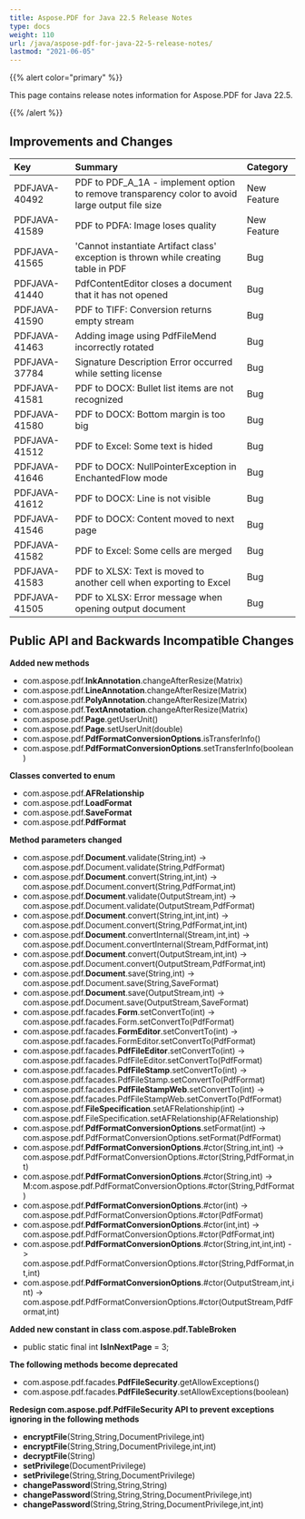 ```yaml
---
title: Aspose.PDF for Java 22.5 Release Notes
type: docs
weight: 110
url: /java/aspose-pdf-for-java-22-5-release-notes/
lastmod: "2021-06-05"
---
```


{{% alert color="primary" %}}

This page contains release notes information for Aspose.PDF for Java 22.5.

{{% /alert %}}
## **Improvements and Changes**

|**Key**|**Summary**|**Category**|
| :- | :- | :- |
|PDFJAVA-40492|PDF to PDF_A_1A - implement option to remove transparency color to avoid large output file size|New Feature|
|PDFJAVA-41589|PDF to PDFA: Image loses quality|New Feature|
|PDFJAVA-41565|'Cannot instantiate Artifact class' exception is thrown while creating table in PDF|Bug|
|PDFJAVA-41440|PdfContentEditor closes a document that it has not opened|Bug|
|PDFJAVA-41590|PDF to TIFF: Conversion returns empty stream|Bug|
|PDFJAVA-41463|Adding image using PdfFileMend incorrectly rotated|Bug|
|PDFJAVA-37784|Signature Description Error occurred while setting license|Bug|
|PDFJAVA-41581|PDF to DOCX: Bullet list items are not recognized|Bug|
|PDFJAVA-41580|PDF to DOCX: Bottom margin is too big|Bug|
|PDFJAVA-41512|PDF to Excel: Some text is hided|Bug|
|PDFJAVA-41646|PDF to DOCX: NullPointerException in EnchantedFlow mode|Bug|
|PDFJAVA-41612|PDF to DOCX: Line is not visible|Bug|
|PDFJAVA-41546|PDF to DOCX: Content moved to next page|Bug|
|PDFJAVA-41582|PDF to Excel: Some cells are merged|Bug|
|PDFJAVA-41583|PDF to XLSX: Text is moved to another cell when exporting to Excel|Bug|
|PDFJAVA-41505|PDF to XLSX: Error message when opening output document|Bug|


## **Public API and Backwards Incompatible Changes**




**Added new methods**

- com.aspose.pdf.**InkAnnotation**.changeAfterResize(Matrix)
- com.aspose.pdf.**LineAnnotation**.changeAfterResize(Matrix)
- com.aspose.pdf.**PolyAnnotation**.changeAfterResize(Matrix)
- com.aspose.pdf.**TextAnnotation**.changeAfterResize(Matrix)
- com.aspose.pdf.**Page**.getUserUnit()
- com.aspose.pdf.**Page**.setUserUnit(double)
- com.aspose.pdf.**PdfFormatConversionOptions**.isTransferInfo()
- com.aspose.pdf.**PdfFormatConversionOptions**.setTransferInfo(boolean)

**Classes converted to enum**

- com.aspose.pdf.**AFRelationship**
- com.aspose.pdf.**LoadFormat**
- com.aspose.pdf.**SaveFormat**
- com.aspose.pdf.**PdfFormat**

**Method parameters changed**

- com.aspose.pdf.**Document**.validate(String,int) -> com.aspose.pdf.Document.validate(String,PdfFormat)
- com.aspose.pdf.**Document**.convert(String,int,int) -> com.aspose.pdf.Document.convert(String,PdfFormat,int)
- com.aspose.pdf.**Document**.validate(OutputStream,int) -> com.aspose.pdf.Document.validate(OutputStream,PdfFormat)
- com.aspose.pdf.**Document**.convert(String,int,int,int) -> com.aspose.pdf.Document.convert(String,PdfFormat,int,int)
- com.aspose.pdf.**Document**.convertInternal(Stream,int,int) -> com.aspose.pdf.Document.convertInternal(Stream,PdfFormat,int)
- com.aspose.pdf.**Document**.convert(OutputStream,int,int) -> com.aspose.pdf.Document.convert(OutputStream,PdfFormat,int)
- com.aspose.pdf.**Document**.save(String,int) -> com.aspose.pdf.Document.save(String,SaveFormat)
- com.aspose.pdf.**Document**.save(OutputStream,int) -> com.aspose.pdf.Document.save(OutputStream,SaveFormat)
- com.aspose.pdf.facades.**Form**.setConvertTo(int) -> com.aspose.pdf.facades.Form.setConvertTo(PdfFormat)
- com.aspose.pdf.facades.**FormEditor**.setConvertTo(int) -> com.aspose.pdf.facades.FormEditor.setConvertTo(PdfFormat)
- com.aspose.pdf.facades.**PdfFileEditor**.setConvertTo(int) -> com.aspose.pdf.facades.PdfFileEditor.setConvertTo(PdfFormat)
- com.aspose.pdf.facades.**PdfFileStamp**.setConvertTo(int) -> com.aspose.pdf.facades.PdfFileStamp.setConvertTo(PdfFormat)
- com.aspose.pdf.facades.**PdfFileStampWeb**.setConvertTo(int) -> com.aspose.pdf.facades.PdfFileStampWeb.setConvertTo(PdfFormat)
- com.aspose.pdf.**FileSpecification**.setAFRelationship(int) -> com.aspose.pdf.FileSpecification.setAFRelationship(AFRelationship)
- com.aspose.pdf.**PdfFormatConversionOptions**.setFormat(int) -> com.aspose.pdf.PdfFormatConversionOptions.setFormat(PdfFormat)
- com.aspose.pdf.**PdfFormatConversionOptions**.#ctor(String,int,int) -> com.aspose.pdf.PdfFormatConversionOptions.#ctor(String,PdfFormat,int)
- com.aspose.pdf.**PdfFormatConversionOptions**.#ctor(String,int) -> M:com.aspose.pdf.PdfFormatConversionOptions.#ctor(String,PdfFormat)
- com.aspose.pdf.**PdfFormatConversionOptions**.#ctor(int) -> com.aspose.pdf.PdfFormatConversionOptions.#ctor(PdfFormat)
- com.aspose.pdf.**PdfFormatConversionOptions**.#ctor(int,int) -> com.aspose.pdf.PdfFormatConversionOptions.#ctor(PdfFormat,int)
- com.aspose.pdf.**PdfFormatConversionOptions**.#ctor(String,int,int,int) -> com.aspose.pdf.PdfFormatConversionOptions.#ctor(String,PdfFormat,int,int)
- com.aspose.pdf.**PdfFormatConversionOptions**.#ctor(OutputStream,int,int) -> com.aspose.pdf.PdfFormatConversionOptions.#ctor(OutputStream,PdfFormat,int)

**Added new constant in class com.aspose.pdf.TableBroken**

- public static final int **IsInNextPage** = 3;

**The following methods become deprecated**

- com.aspose.pdf.facades.**PdfFileSecurity**.getAllowExceptions()
- com.aspose.pdf.facades.**PdfFileSecurity**.setAllowExceptions(boolean)

**Redesign com.aspose.pdf.PdfFileSecurity API to prevent exceptions ignoring in the following methods**

- **encryptFile**(String,String,DocumentPrivilege,int)
- **encryptFile**(String,String,DocumentPrivilege,int,int)
- **decryptFile**(String)
- **setPrivilege**(DocumentPrivilege) 
- **setPrivilege**(String,String,DocumentPrivilege)
- **changePassword**(String,String,String)
- **changePassword**(String,String,String,DocumentPrivilege,int)
- **changePassword**(String,String,String,DocumentPrivilege,int,int)



